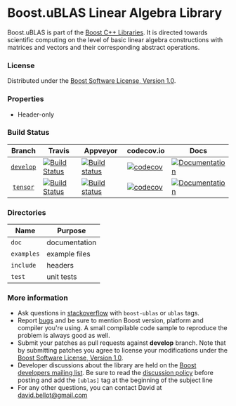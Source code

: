 Boost.uBLAS Linear Algebra Library
=====
Boost.uBLAS is part of the [Boost C++ Libraries](http://github.com/boostorg). It is directed towards scientific computing on the level of basic linear algebra constructions with matrices and vectors and their corresponding abstract operations. 


### License

Distributed under the [Boost Software License, Version 1.0](http://www.boost.org/LICENSE_1_0.txt).

### Properties

* Header-only

### Build Status

Branch          | Travis | Appveyor | codecov.io | Docs |
:-------------: | ------ | -------- | ---------- | ---- |
[`develop`](https://travis-ci.org/boostorg/ublas.svg?branch=develop) | [![Build Status](https://travis-ci.org/boostorg/ublas.svg?branch=develop)](https://travis-ci.org/boostorg/ublas) | [![Build status](https://ci.appveyor.com/api/projects/status/ctu3wnfowa627ful/branch/develop?svg=true)](https://ci.appveyor.com/project/stefanseefeld/ublas/branch/develop) | [![codecov](https://codecov.io/gh/boostorg/uuid/branch/develop/graph/badge.svg)](https://codecov.io/gh/boostorg/uuid/branch/develop) | [![Documentation](https://img.shields.io/badge/docs-develop-brightgreen.svg)](http://www.boost.org/doc/libs/release/libs/numeric)
[`tensor`](https://travis-ci.org/BoostGSoC18/tensor.svg?branch=tensor) | [![Build Status](https://travis-ci.org/BoostGSoC18/tensor.svg?branch=tensor)](https://travis-ci.org/BoostGSoC18/tensor) | [![Build status](https://ci.appveyor.com/api/projects/status/ctu3wnfowa627ful/branch/develop?svg=true)](https://ci.appveyor.com/project/stefanseefeld/ublas/branch/develop) | [![codecov](https://codecov.io/gh/boostorg/uuid/branch/develop/graph/badge.svg)](https://codecov.io/gh/boostorg/uuid/branch/develop) | [![Documentation](https://img.shields.io/badge/docs-develop-brightgreen.svg)](http://www.boost.org/doc/libs/release/libs/numeric)

### Directories

| Name        | Purpose                        |
| ----------- | ------------------------------ |
| `doc`       | documentation                  |
| `examples`  | example files                  |
| `include`   | headers                        |
| `test`      | unit tests                     |

### More information

* Ask questions in [stackoverflow](http://stackoverflow.com/questions/ask?tags=c%2B%2B,boost,boost-ublas) with `boost-ublas` or `ublas` tags.
* Report [bugs](https://github.com/boostorg/ublas/issues) and be sure to mention Boost version, platform and compiler you're using. A small compilable code sample to reproduce the problem is always good as well.
* Submit your patches as pull requests against **develop** branch. Note that by submitting patches you agree to license your modifications under the [Boost Software License, Version 1.0](http://www.boost.org/LICENSE_1_0.txt).
* Developer discussions about the library are held on the [Boost developers mailing list](https://lists.boost.org/mailman/listinfo.cgi/ublas). Be sure to read the [discussion policy](http://www.boost.org/community/policy.html) before posting and add the `[ublas]` tag at the beginning of the subject line
* For any other questions, you can contact David at david.bellot@gmail.com
